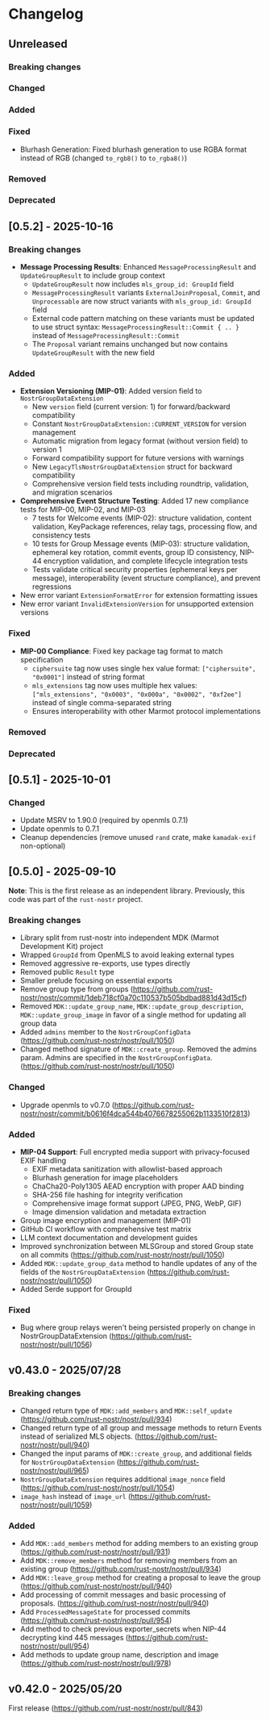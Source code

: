 # Changelog

<!-- All notable changes to this project will be documented in this file. -->

<!-- The format is based on [Keep a Changelog](https://keepachangelog.com/en/1.1.0/), -->
<!-- and this project adheres to [Semantic Versioning](https://semver.org/spec/v2.0.0.html). -->

<!-- Template

## Unreleased

### Breaking changes

### Changed

### Added

### Fixed

### Removed

### Deprecated

-->

## Unreleased

### Breaking changes

### Changed

### Added

### Fixed

- Blurhash Generation: Fixed blurhash generation to use RGBA format instead of RGB (changed `to_rgb8()` to `to_rgba8()`)

### Removed

### Deprecated

## [0.5.2] - 2025-10-16

### Breaking changes

- **Message Processing Results**: Enhanced `MessageProcessingResult` and `UpdateGroupResult` to include group context
  - `UpdateGroupResult` now includes `mls_group_id: GroupId` field
  - `MessageProcessingResult` variants `ExternalJoinProposal`, `Commit`, and `Unprocessable` are now struct variants with `mls_group_id: GroupId` field
  - External code pattern matching on these variants must be updated to use struct syntax: `MessageProcessingResult::Commit { .. }` instead of `MessageProcessingResult::Commit`
  - The `Proposal` variant remains unchanged but now contains `UpdateGroupResult` with the new field

### Added

- **Extension Versioning (MIP-01)**: Added version field to `NostrGroupDataExtension`
  - New `version` field (current version: 1) for forward/backward compatibility
  - Constant `NostrGroupDataExtension::CURRENT_VERSION` for version management
  - Automatic migration from legacy format (without version field) to version 1
  - Forward compatibility support for future versions with warnings
  - New `LegacyTlsNostrGroupDataExtension` struct for backward compatibility
  - Comprehensive version field tests including roundtrip, validation, and migration scenarios
- **Comprehensive Event Structure Testing**: Added 17 new compliance tests for MIP-00, MIP-02, and MIP-03
  - 7 tests for Welcome events (MIP-02): structure validation, content validation, KeyPackage references, relay tags, processing flow, and consistency tests
  - 10 tests for Group Message events (MIP-03): structure validation, ephemeral key rotation, commit events, group ID consistency, NIP-44 encryption validation, and complete lifecycle integration tests
  - Tests validate critical security properties (ephemeral keys per message), interoperability (event structure compliance), and prevent regressions
- New error variant `ExtensionFormatError` for extension formatting issues
- New error variant `InvalidExtensionVersion` for unsupported extension versions

### Fixed

- **MIP-00 Compliance**: Fixed key package tag format to match specification
  - `ciphersuite` tag now uses single hex value format: `["ciphersuite", "0x0001"]` instead of string format
  - `mls_extensions` tag now uses multiple hex values: `["mls_extensions", "0x0003", "0x000a", "0x0002", "0xf2ee"]` instead of single comma-separated string
  - Ensures interoperability with other Marmot protocol implementations

### Removed

### Deprecated

## [0.5.1] - 2025-10-01

### Changed

- Update MSRV to 1.90.0 (required by openmls 0.7.1)
- Update openmls to 0.7.1
- Cleanup dependencies (remove unused `rand` crate, make `kamadak-exif` non-optional)

## [0.5.0] - 2025-09-10

**Note**: This is the first release as an independent library. Previously, this code was part of the `rust-nostr` project.

### Breaking changes

- Library split from rust-nostr into independent MDK (Marmot Development Kit) project
- Wrapped `GroupId` from OpenMLS to avoid leaking external types
- Removed aggressive re-exports, use types directly
- Removed public `Result` type
- Smaller prelude focusing on essential exports
- Remove group type from groups (https://github.com/rust-nostr/nostr/commit/1deb718cf0a70c110537b505bdbad881d43d15cf)
- Removed `MDK::update_group_name`, `MDK::update_group_description`, `MDK::update_group_image` in favor of a single method for updating all group data
- Added `admins` member to the `NostrGroupConfigData` (https://github.com/rust-nostr/nostr/pull/1050)
- Changed method signature of `MDK::create_group`. Removed the admins param. Admins are specified in the `NostrGroupConfigData`. (https://github.com/rust-nostr/nostr/pull/1050)

### Changed

- Upgrade openmls to v0.7.0 (https://github.com/rust-nostr/nostr/commit/b0616f4dca544b4076678255062b1133510f2813)

### Added

- **MIP-04 Support**: Full encrypted media support with privacy-focused EXIF handling
  - EXIF metadata sanitization with allowlist-based approach
  - Blurhash generation for image placeholders
  - ChaCha20-Poly1305 AEAD encryption with proper AAD binding
  - SHA-256 file hashing for integrity verification
  - Comprehensive image format support (JPEG, PNG, WebP, GIF)
  - Image dimension validation and metadata extraction
- Group image encryption and management (MIP-01)
- GitHub CI workflow with comprehensive test matrix
- LLM context documentation and development guides
- Improved synchronization between MLSGroup and stored Group state on all commits (https://github.com/rust-nostr/nostr/pull/1050)
- Added `MDK::update_group_data` method to handle updates of any of the fields of the `NostrGroupDataExtension` (https://github.com/rust-nostr/nostr/pull/1050)
- Added Serde support for GroupId

### Fixed

- Bug where group relays weren't being persisted properly on change in NostrGroupDataExtension (https://github.com/rust-nostr/nostr/pull/1056)

## v0.43.0 - 2025/07/28

### Breaking changes

- Changed return type of `MDK::add_members` and `MDK::self_update` (https://github.com/rust-nostr/nostr/pull/934)
- Changed return type of all group and message methods to return Events instead of serialized MLS objects. (https://github.com/rust-nostr/nostr/pull/940)
- Changed the input params of `MDK::create_group`, and additional fields for `NostrGroupDataExtension` (https://github.com/rust-nostr/nostr/pull/965)
- `NostrGroupDataExtension` requires additional `image_nonce` field (https://github.com/rust-nostr/nostr/pull/1054)
- `image_hash` instead of `image_url` (https://github.com/rust-nostr/nostr/pull/1059)

### Added

- Add `MDK::add_members` method for adding members to an existing group (https://github.com/rust-nostr/nostr/pull/931)
- Add `MDK::remove_members` method for removing members from an existing group (https://github.com/rust-nostr/nostr/pull/934)
- Add `MDK::leave_group` method for creating a proposal to leave the group (https://github.com/rust-nostr/nostr/pull/940)
- Add processing of commit messages and basic processing of proposals. (https://github.com/rust-nostr/nostr/pull/940)
- Add `ProcessedMessageState` for processed commits (https://github.com/rust-nostr/nostr/pull/954)
- Add method to check previous exporter_secrets when NIP-44 decrypting kind 445 messages (https://github.com/rust-nostr/nostr/pull/954)
- Add methods to update group name, description and image (https://github.com/rust-nostr/nostr/pull/978)

## v0.42.0 - 2025/05/20

First release (https://github.com/rust-nostr/nostr/pull/843)
